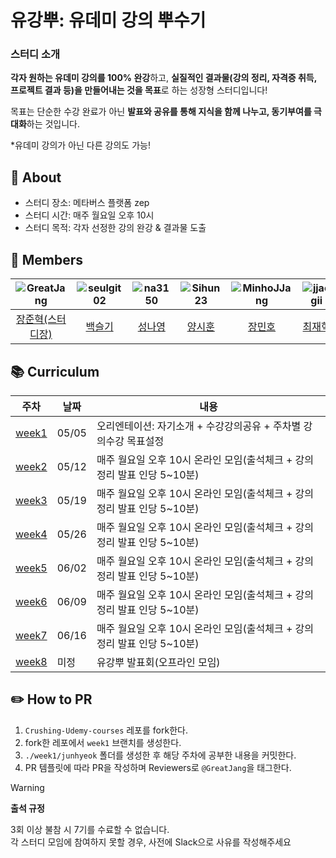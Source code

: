 # 유강뿌: 유데미 강의 뿌수기
### 스터디 소개

**각자 원하는 유데미 강의를 100% 완강**하고, **실질적인 결과물(강의 정리, 자격증 취득, 프로젝트 결과 등)을 만들어내는 것을 목표**로 하는 성장형 스터디입니다!

목표는 단순한 수강 완료가 아닌 **발표와 공유를 통해 지식을 함께 나누고, 동기부여를 극대화**하는 것입니다.

*유데미 강의가 아닌 다른 강의도 가능!

## 🔭 About 
- 스터디 장소: 메타버스 플랫폼 zep
- 스터디 시간: 매주 월요일 오후 10시
- 스터디 목적: 각자 선정한 강의 완강 & 결과물 도출

## 👥 Members
| ![GreatJang](https://github.com/GreatJang.png) | ![seulgit02](https://github.com/seulgit02.png) | ![na3150](https://github.com/na3150.png) | ![Sihun23](https://github.com/Sihun23.png) | ![MinhoJJang](https://github.com/MinhoJJang.png) | ![jjaegii](https://github.com/jjaegii.png) |
|:--:|:--:|:--:|:--:|:--:|:--:|
| [장준혁(스터디장)](https://github.com/GreatJang) | [백슬기](https://github.com/seulgit02) | [성나영](https://github.com/na3150) | [양시훈](https://github.com/Sihun23) | [장민호](https://github.com/MinhoJJang) | [최재혁](https://github.com/jjaegii) |

## 📚 Curriculum
| 주차               | 날짜      | 내용                             | 
|-------------------|-----------|-------------------------------|
| [week1](./week1) | 05/05     | 오리엔테이션: 자기소개 + 수강강의공유 + 주차별 강의수강 목표설정|
| [week2](./week2) | 05/12     | 매주 월요일 오후 10시 온라인 모임(출석체크 + 강의정리 발표 인당 5~10분)|
| [week3](./week3) | 05/19     | 매주 월요일 오후 10시 온라인 모임(출석체크 + 강의정리 발표 인당 5~10분)|
| [week4](./week4) | 05/26     | 매주 월요일 오후 10시 온라인 모임(출석체크 + 강의정리 발표 인당 5~10분)|
| [week5](./week5) | 06/02     | 매주 월요일 오후 10시 온라인 모임(출석체크 + 강의정리 발표 인당 5~10분)|
| [week6](./week6) | 06/09     | 매주 월요일 오후 10시 온라인 모임(출석체크 + 강의정리 발표 인당 5~10분)|
| [week7](./week7) | 06/16     | 매주 월요일 오후 10시 온라인 모임(출석체크 + 강의정리 발표 인당 5~10분)|
| [week8](./week8) | 미정       | 유강뿌 발표회(오프라인 모임) |


## ✏️ How to PR
1. `Crushing-Udemy-courses` 레포를 fork한다.
2. fork한 레포에서 `week1` 브랜치를 생성한다.
3. `./week1/junhyeok` 폴더를 생성한 후 해당 주차에 공부한 내용을 커밋한다.
4. PR 템플릿에 따라 PR을 작성하며 Reviewers로 `@GreatJang`을 태그한다.


> [!WARNING]
> 
> **출석 규정**
> 
> 3회 이상 불참 시 7기를 수료할 수 없습니다.    
> 각 스터디 모임에 참여하지 못할 경우, 사전에 Slack으로 사유를 작성해주세요
